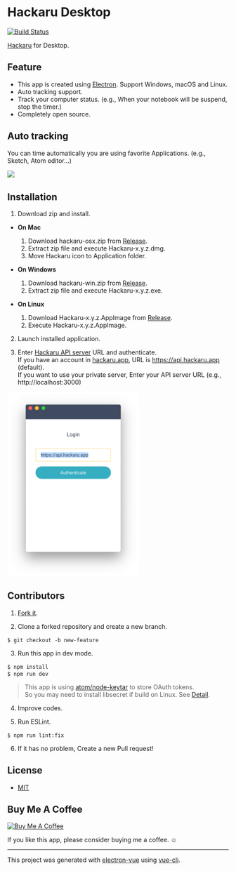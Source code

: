 # Hackaru Desktop

[![Build Status](https://travis-ci.org/ktmouk/hackaru-desktop.svg?branch=master)](https://travis-ci.org/ktmouk/hackaru-desktop)

[Hackaru](https://github.com/ktmouk/hackaru) for Desktop.

## Feature

- This app is created using [Electron](https://github.com/electron/electron). Support Windows, macOS and Linux.
- Auto tracking support.
- Track your computer status. (e.g., When your notebook will be suspend, stop the timer.)
- Completely open source.

## Auto tracking
You can time automatically you are using favorite Applications. (e.g., Sketch, Atom editor...)

<img src="./docs/images/auto-tracking.gif" width="730">

## Installation

1. Download zip and install.
  - **On Mac**
    1. Download hackaru-osx.zip from [Release](https://github.com/ktmouk/hackaru-desktop/releases).
    2. Extract zip file and execute Hackaru-x.y.z.dmg.
    3. Move Hackaru icon to Application folder.

  - **On Windows**
    1. Download hackaru-win.zip from [Release](https://github.com/ktmouk/hackaru-desktop/releases).
    2. Extract zip file and execute Hackaru-x.y.z.exe.

  - **On Linux**
     1. Download Hackaru-x.y.z.AppImage from [Release](https://github.com/ktmouk/hackaru-desktop/releases).
     2. Execute Hackaru-x.y.z.AppImage.

2. Launch installed application.

3. Enter [Hackaru API server](https://github.com/ktmouk/hackaru-api) URL and authenticate.  
   If you have an account in [hackaru.app](https://hackaru.app), URL is https://api.hackaru.app (default).  
   If you want to use your private server, Enter your API server URL (e.g., http://localhost:3000)


  <img src="./docs/images/login_screen.png" width="300">

## Contributors

1. [Fork it](https://github.com/ktmouk/hackaru-desktop/fork).

2. Clone a forked repository and create a new branch.
```
$ git checkout -b new-feature
```

3. Run this app in dev mode.
```
$ npm install
$ npm run dev
```
> This app is using [atom/node-keytar](https://github.com/atom/node-keytar) to store OAuth tokens.  
> So you may need to install libsecret if build on Linux. See [Detail](https://github.com/atom/node-keytar).

4. Improve codes.

5. Run ESLint.
```
$ npm run lint:fix
```

6. If it has no problem, Create a new Pull request!

## License

- [MIT](./LICENSE)

## Buy Me A Coffee

<a href="https://www.buymeacoffee.com/T4KDHBPV6"><img src="https://www.buymeacoffee.com/assets/img/custom_images/orange_img.png" alt="Buy Me A Coffee" style="height: auto !important;width: auto !important;" ></a>   

If you like this app, please consider buying me a coffee. :relaxed:  


---

This project was generated with [electron-vue](https://github.com/SimulatedGREG/electron-vue) using [vue-cli](https://github.com/vuejs/vue-cli).
